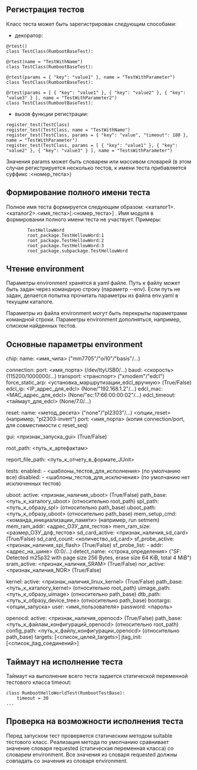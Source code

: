 Регистрация тестов
------------------

Класс теста может быть зарегистрирован следующим способами:
- декоратор:
```
@rtest()
class TestClass(RumbootBaseTest):

@rtest(name = "TestWithName")
class TestClass(RumbootBaseTest):

@rtest(params = { "key": "value1" }, name = "TestWithParameter")
class TestClass(RumbootBaseTest):

@rtest(params = [ { "key": "value1" }, { "key": "value2" }, { "key": "value3" } ], name = "TestWithParameter2")
class TestClass(RumbootBaseTest):
```
- вызов функции регистрации:
```
register_test(TestClass)
register_test(TestClass, name = "TestWithName")
register_test(TestClass, params = { "key": "value", "timeout": 180 }, name = "TestWithParameter")
register_test(TestClass, params = [ { "key": "value1" }, { "key": "value2" }, { "key": "value3" } ], name = "TestsWithParameter")
```
Значения params может быть словарем или массивом словарей (в этом случае регистрируется несколько тестов, к имени теста прибавляется суффикс :<номер_теста>)


Формирование полного имени теста
--------------------------------

Полное имя теста формируется следующим образом: <каталог1>.<каталог2>.<имя_теста>[:<номер_теста>] . Имя модуля в формировании полного имени теста не участвует.
Примеры:
```
        TestHellowWord
        root_package.TestHellowWord:1
        root_package.TestHellowWord:2
        root_package.TestHellowWord:3
        root_package.subpackage.TestHellowWord
```


Чтение environment
------------------

Параметры environment хранятся в yaml файле. Путь к файлу может быть задан через командную строку (параметр --env).
Если путь не задан, делается попытка прочитать параметры из файла env.yaml в текущем каталоге.

Параметры из файла environment могут быть перекрыты параметрами командной строки. Параметры environment дополняться, например, списком найденных тестов.


Основные параметры environment
------------------------------

chip:
        name: <имя_чипа> ("mm7705"/"oi10"/"basis"/...)

connection:
        port: <имя_порта> (/dev/ttyUSB0/...)
        baud: <скорость> (115200/1000000/...)
        transport: <транспорт> ("xmodem"/"edcl")
        force_static_arp: <установка_маршрутизации_edcl_вручную> (True/False)
        edcl_ip: <IP_адрес_для_edcl> (None/"192.168.1.2"/...)
        edcl_mac: <MAC_адрес_для_edcl> (None/"ec:17:66:00:00:02"/...)
        edcl_timeout: <таймаут_для_edcl> (None/7.0/...)

reset:
        name: <метод_ресета> ("none"/"pl2303"/...)
        <опции_reset> (например, "pl2303-invert")
        port: <имя_порта> (копия connection/port, для совместимости с reset_seq)

gui: <признак_запуска_gui> (True/False)

root_path: <путь_к_артефактам>

report_file_path: <путь_к_отчету_в_формате_JUnit>

tests:
        enabled:
                - <шаблоны_тестов_для_исполнения> (по умолчанию все)
        disabled:
                - <шаблоны_тестов_для_исключения> (по умолчанию нет исключенных тестов)

uboot:
        active: <признак_наличия_uboot> (True/False)
        path_base: <путь_к_каталогу_uboot> (относительно root_path)
        spl_path: <путь_к_образу_spl> (относительно path_base)
        uboot_path: <путь_к_образу_uboot> (относительно path_base)
        mem_setup_cmd: <команда_инициализации_памяти> (например, run setmem)
        mem_ram_addr: <адрес_ОЗУ_для_тестов>
        mem_ram_size: <размер_ОЗУ_длф_тестов>
        sd_card_active: <признак_наличия_sd_card> (True/False)
        sd_card_count: <количество_sd_card>
        sf_probe_active: <признак_наличия_spi_flash> (True/False)
        sf_probe_list:
                - addr: <адрес_на_шине> (0:0/...)
                  detect_name: <строка_определения> ("SF: Detected m25p32 with page size 256 Bytes, erase size 64 KiB, total 4 MiB")
        sram_active: <признак_наличия_SRAM> (True/False)
        nor_active: <признак_наличия_NOR> (True/False)

kernel:
        active: <признак_наличия_linux_kernel> (True/False)
        path_base: <путь_к_каталогу_kernel> (относительно root_path)
        uimage_path: <путь_к_образу_uimage> (относительно path_base)
        dtb_path: <путь_к_образу_device_tree> (относительно path_base)
        bootargs: <опции_запуска>
        user: <имя_пользователя>
        password: <пароль>

openocd:
        active: <признак_наличия_openocd> (True/False)
        path_base: <путь_к_файлам_конфигураций_openocd> (относительно root_path)
        config_path: <путь_к_файлу_конфигурации_openocd> (относительно path_base)
        targets: [<список_целей_targets>]
        jtag_init: [<список_jtag_соединений>]


Таймаут на исполнение теста
---------------------------

Таймаут на выполнение всего теста задается статической переменной тестового класса timeout:
```
class RumbootHelloWorldTest(RumbootTestBase):
    timeout = 30
...
```


Проверка на возможности исполнения теста
----------------------------------------

Перед запуском тест проверяется статическим методом suitable тестового класс. Реализация метода
по умолчанию сравнивает значение словаря requested (статическая переменная класса) со словарем environment.
Все значения из словаря requested должны совпадать со значения из словаря environment.

